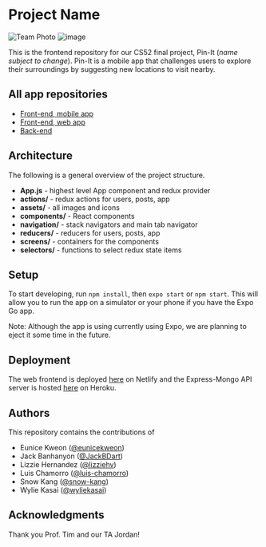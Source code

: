 # Project Name

![Team Photo](https://user-images.githubusercontent.com/52898557/118916110-edbbbe80-b8f3-11eb-9bd8-db6e92e4070d.png)
![image](https://user-images.githubusercontent.com/52898557/118916227-1e035d00-b8f4-11eb-9403-fc47679e1dfc.png)



This is the frontend repository for our CS52 final project, Pin-It (*name subject to change*). Pin-It is a mobile app that challenges users to explore their surroundings by suggesting new locations to visit nearby.

## All app repositories
- [Front-end, mobile app](https://github.com/dartmouth-cs52-21S/pin-it-react-native)
- [Front-end, web app](https://github.com/dartmouth-cs52-21S/pin-it-web)
- [Back-end](https://github.com/dartmouth-cs52-21S/pin-it-api)

## Architecture

The following is a general overview of the project structure.

- **App.js** - highest level App component and redux provider
- **actions/** - redux actions for users, posts, app
- **assets/** - all images and icons
- **components/** - React components
- **navigation/** - stack navigators and main tab navigator
- **reducers/** - reducers for users, posts, app
- **screens/** - containers for the components
- **selectors/** - functions to select redux state items


## Setup

To start developing, run `npm install`, then `expo start` or `npm start`. This will allow you to run the app on a simulator or your phone if you have the Expo Go app.

Note: Although the app is using currently using Expo, we are planning to eject it some time in the future.

## Deployment

The web frontend is deployed [here](https://xenodochial-pasteur-c84734.netlify.app/) on Netlify and the Express-Mongo API server is hosted [here](https://not-pin-it.herokuapp.com/) on Heroku.

## Authors
This repository contains the contributions of

- Eunice Kweon ([@eunicekweon](https://github.com/eunicekweon))
- Jack Banhanyon ([@JackBDart](https://github.com/JackBDart))
- Lizzie Hernandez ([@lizziehv](https://github.com/lhvidea))
- Luis Chamorro ([@luis-chamorro](https://github.com/luis-chamorro))
- Snow Kang ([@snow-kang](https://github.com/snow-kang))
- Wylie Kasai ([@wyliekasai](https://github.com/wyliekasai))

## Acknowledgments

Thank you Prof. Tim and our TA Jordan!
